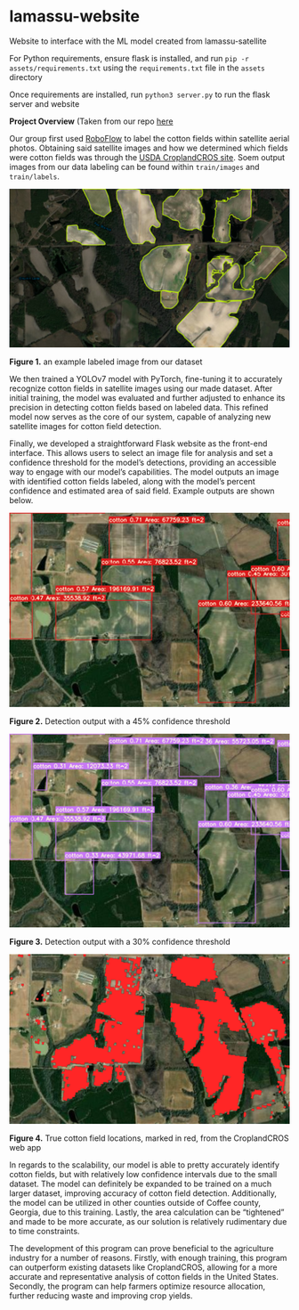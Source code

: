 # lamassu-website
Website to interface with the ML model created from lamassu-satellite

For Python requirements, ensure flask is installed, and run `pip -r assets/requirements.txt` using the `requirements.txt` file in the `assets` directory

Once requirements are installed, run `python3 server.py` to run the flask server and website

**Project Overview**
(Taken from our repo [here](https://github.com/Archan6el/lamassu-satellite/tree/main)

Our group first used [RoboFlow](https://roboflow.com/) to label the cotton fields within satellite aerial photos. Obtaining said satellite images and how we determined which fields were cotton fields was through the [USDA CroplandCROS site](https://croplandcros.scinet.usda.gov/). Soem output images from our data labeling can be found within `train/images` and `train/labels`. 

![figure1](images/roboflow-label.png)

**Figure 1.** an example labeled image from our dataset

We then trained a YOLOv7 model with PyTorch, fine-tuning it to accurately recognize cotton fields in satellite images using our made dataset. After initial training, the model was evaluated and further adjusted to enhance its precision in detecting cotton fields based on labeled data. This refined model now serves as the core of our system, capable of analyzing new satellite images for cotton field detection.

Finally, we developed a straightforward Flask website as the front-end interface. This allows users to select an image file for analysis and set a confidence threshold for the model’s detections, providing an accessible way to engage with our model’s capabilities. The model outputs an image with identified cotton fields labeled, along with the model’s percent confidence and estimated area of said field. Example outputs are shown below.

![figure2](images/labeled1.png) 

**Figure 2.** Detection output with a 45% confidence threshold

![figure3](images/labeled2.png)

**Figure 3.** Detection output with a 30% confidence threshold

![figure4](images/true.png)

**Figure 4.** True cotton field locations, marked in red, from the CroplandCROS web app

In regards to the scalability, our model is able to pretty accurately identify cotton fields, but with relatively low confidence intervals due to the small dataset. The model can definitely be expanded to be trained on a much larger dataset, improving accuracy of cotton field detection. Additionally, the model can be utilized in other counties outside of Coffee county, Georgia, due to this training. Lastly, the area calculation can be “tightened” and made to be more accurate, as our solution is relatively rudimentary due to time constraints. 

The development of this program can prove beneficial to the agriculture industry for a number of reasons. Firstly, with enough training, this program can outperform existing datasets like CroplandCROS, allowing for a more accurate and representative analysis of cotton fields in the United States. Secondly, the program can help farmers optimize resource allocation, further reducing waste and improving crop yields.
